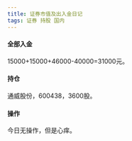 ```yaml
---
title: 证券市值及出入金日记
tags: 证券 持股 国内
---
```


####  全部入金
15000+15000+46000-40000=31000元。

#### 持仓
通威股份，600438，3600股。

#### 操作
今日无操作，但是心痒。

